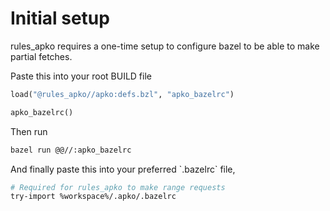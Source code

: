 # Initial setup

rules_apko requires a one-time setup to configure bazel to be able to make partial fetches.

Paste this into your root BUILD file

```py
load("@rules_apko//apko:defs.bzl", "apko_bazelrc")

apko_bazelrc()
```

Then run

```sh
bazel run @@//:apko_bazelrc
```

And finally paste this into your preferred \`.bazelrc\` file,

```sh
# Required for rules_apko to make range requests
try-import %workspace%/.apko/.bazelrc
```
